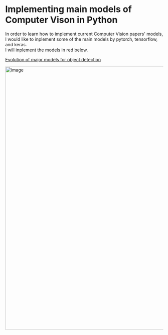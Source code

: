 # Implementing main models of Computer Vison in Python 
In order to learn how to implement current Computer Vision papers' models, I would like to inplement some of the main models by pytorch, tensorflow, and keras.\
I will inplement the models in red below.

[Evolution of major models for object detection](https://github.com/hoya012/deep_learning_object_detection)

<img width="838" alt="image" src="https://user-images.githubusercontent.com/58413654/189947650-d60434ea-088b-4acb-8404-cbf0b8640242.png">

